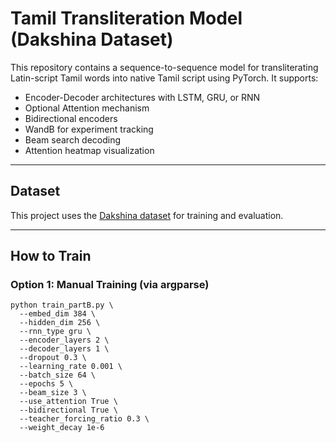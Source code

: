 # Tamil Transliteration Model (Dakshina Dataset)

This repository contains a sequence-to-sequence model for transliterating Latin-script Tamil words into native Tamil script using PyTorch. It supports:

- Encoder-Decoder architectures with LSTM, GRU, or RNN
- Optional Attention mechanism
- Bidirectional encoders
- WandB for experiment tracking
- Beam search decoding
- Attention heatmap visualization

---

## Dataset

This project uses the [Dakshina dataset](https://github.com/google-research-datasets/dakshina) for training and evaluation.  


---

## How to Train

### Option 1: Manual Training (via argparse)

```
python train_partB.py \
  --embed_dim 384 \
  --hidden_dim 256 \
  --rnn_type gru \
  --encoder_layers 2 \
  --decoder_layers 1 \
  --dropout 0.3 \
  --learning_rate 0.001 \
  --batch_size 64 \
  --epochs 5 \
  --beam_size 3 \
  --use_attention True \
  --bidirectional True \
  --teacher_forcing_ratio 0.3 \
  --weight_decay 1e-6


